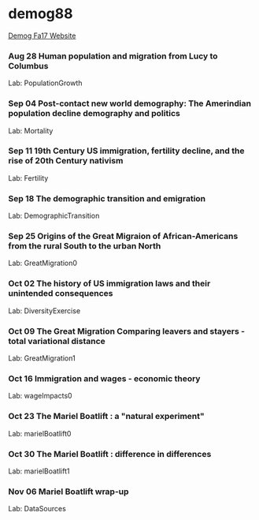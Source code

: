 # demog88
[Demog Fa17 Website](http://courses.demog.berkeley.edu/mason88/Calendar/)

### Aug 28 Human population and migration from Lucy to Columbus

Lab: PopulationGrowth	

### Sep 04	Post-contact new world demography: The Amerindian population decline demography and politics

Lab: Mortality	

### Sep 11	19th Century US immigration, fertility decline, and the rise of 20th Century nativism

Lab: Fertility	

### Sep 18	The demographic transition and emigration

Lab: DemographicTransition	

### Sep 25	Origins of the Great Migraion of African-Americans from the rural South to the urban North

Lab: GreatMigration0	

### Oct 02	The history of US immigration laws and their unintended consequences

Lab: DiversityExercise	

### Oct 09	The Great Migration Comparing leavers and stayers - total variational distance 

Lab: GreatMigration1	

### Oct 16	Immigration and wages - economic theory

Lab: wageImpacts0	

### Oct 23	The Mariel Boatlift : a "natural experiment"

Lab: marielBoatlift0	

### Oct 30	The Mariel Boatlift : difference in differences

Lab: marielBoatlift1	

### Nov 06	Mariel Boatlift wrap-up

Lab: DataSources
